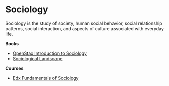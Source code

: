 # Sociology

Sociology is the study of society, human social behavior, social relationship patterns, social interaction, and aspects of culture associated with everyday life.

**Books**

* [OpenStax Introduction to Sociology](https://openstax.org/details/books/introduction-sociology-2e)
* [Sociological Landscape](https://www.intechopen.com/books/1823)

**Courses**

* [Edx Fundamentals of Sociology](https://www.edx.org/course/fundamentals-of-sociology)

